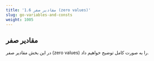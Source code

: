 ```yaml
---
title: '1.6 مقادیر صفر (zero values)'
slug: go-variables-and-consts
weight: 1005
---
```


## مقادیر صفر 
در این بخش مقادیر صفر (zero values) را به صورت کامل توضیح خواهیم داد.